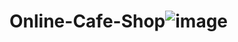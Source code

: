 # Online-Cafe-Shop![image](https://github.com/abhishekpatil0909/Online-Cafe-Shop/assets/135430654/5d62d6db-ffc0-4bf6-b151-bb04dc995ef4)
